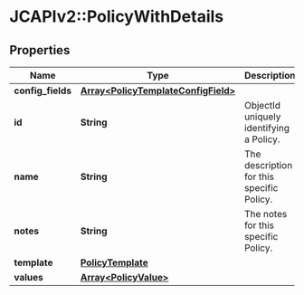 # JCAPIv2::PolicyWithDetails

## Properties
Name | Type | Description | Notes
------------ | ------------- | ------------- | -------------
**config_fields** | [**Array&lt;PolicyTemplateConfigField&gt;**](PolicyTemplateConfigField.md) |  | [optional] 
**id** | **String** | ObjectId uniquely identifying a Policy. | [optional] 
**name** | **String** | The description for this specific Policy. | [optional] 
**notes** | **String** | The notes for this specific Policy. | [optional] 
**template** | [**PolicyTemplate**](PolicyTemplate.md) |  | [optional] 
**values** | [**Array&lt;PolicyValue&gt;**](PolicyValue.md) |  | [optional] 

